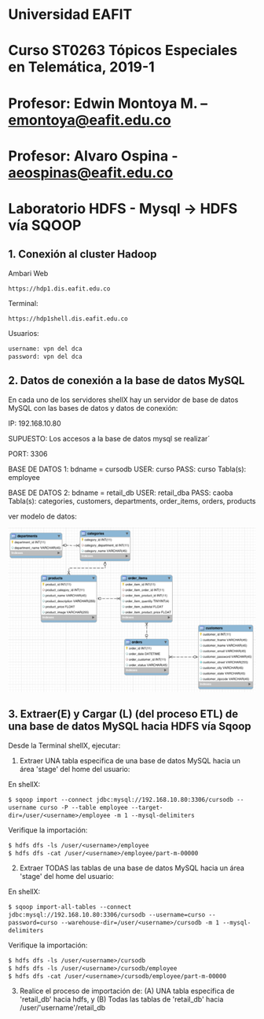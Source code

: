 # Universidad EAFIT
# Curso ST0263 Tópicos Especiales en Telemática, 2019-1
# Profesor: Edwin Montoya M. – emontoya@eafit.edu.co
# Profesor: Alvaro Ospina - aeospinas@eafit.edu.co

# Laboratorio HDFS - Mysql -> HDFS vía SQOOP

## 1. Conexión al cluster Hadoop

Ambari Web

    https://hdp1.dis.eafit.edu.co

Terminal:

    https://hdp1shell.dis.eafit.edu.co

Usuarios:

    username: vpn del dca
    password: vpn del dca

## 2. Datos de conexión a la base de datos MySQL

En cada uno de los servidores shellX hay un servidor de base de datos MySQL con las bases de datos y datos de conexión:

IP: 192.168.10.80

SUPUESTO: Los accesos a la base de datos mysql se realizar´

PORT: 3306

BASE DE DATOS 1: bdname = cursodb
USER:       curso
PASS:       curso
Tabla(s):   employee

BASE DE DATOS 2: bdname = retail_db
USER:       retail_dba
PASS:       caoba
Tabla(s):   categories, customers, departments, order_items, orders, products

ver modelo de datos:

![modelo retail](retail_db_schema.png)

## 3. Extraer(E) y Cargar (L) (del proceso ETL) de una base de datos MySQL hacia HDFS vía Sqoop

Desde la Terminal shellX, ejecutar:

1. Extraer UNA tabla especifica de una base de datos MySQL hacia un área 'stage' del home del usuario:

En shellX:

    $ sqoop import --connect jdbc:mysql://192.168.10.80:3306/cursodb --username curso -P --table employee --target-dir=/user/<username>/employee -m 1 --mysql-delimiters

Verifique la importación:

    $ hdfs dfs -ls /user/<username>/employee
    $ hdfs dfs -cat /user/<username>/employee/part-m-00000

2. Extraer TODAS las tablas de una base de datos MySQL hacia un área 'stage' del home del usuario:

En shellX:

    $ sqoop import-all-tables --connect jdbc:mysql://192.168.10.80:3306/cursodb --username=curso --password=curso --warehouse-dir=/user/<username>/cursodb -m 1 --mysql-delimiters

Verifique la importación:

    $ hdfs dfs -ls /user/<username>/cursodb
    $ hdfs dfs -ls /user/<username>/cursodb/employee
    $ hdfs dfs -cat /user/<username>/cursodb/employee/part-m-00000

3. Realice el proceso de importación de: (A) UNA tabla especifica de 'retail_db' hacia hdfs, y (B) Todas las tablas de 'retail_db' hacia /user/'username'/retail_db